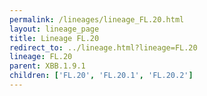 ```yaml
---
permalink: /lineages/lineage_FL.20.html
layout: lineage_page
title: Lineage FL.20
redirect_to: ../lineage.html?lineage=FL.20
lineage: FL.20
parent: XBB.1.9.1
children: ['FL.20', 'FL.20.1', 'FL.20.2']
---
```

